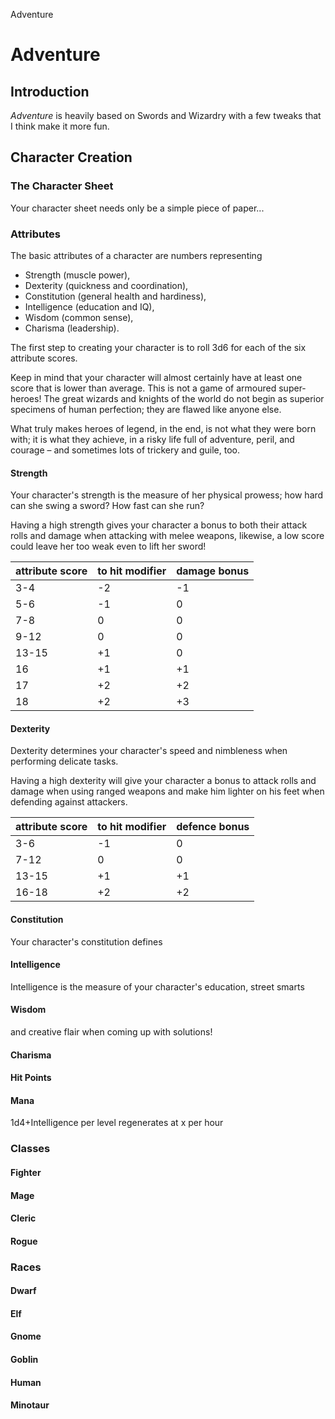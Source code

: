 Adventure

# Adventure

## Introduction

*Adventure* is heavily based on Swords and Wizardry with a few tweaks that I think make it more fun.


## Character Creation

### The Character Sheet

Your character sheet needs only be a simple piece of paper...

### Attributes

The basic attributes of a character are numbers representing

- Strength (muscle power), 
- Dexterity (quickness and coordination), 
- Constitution (general health and hardiness), 
- Intelligence (education and IQ), 
- Wisdom (common sense),
- Charisma (leadership). 

The first step to creating your character is to roll 3d6 for each of the six attribute scores. 

Keep in mind that your character will almost certainly have at least one score that is lower than average. This is not a game of armoured super-heroes! The great wizards and knights of the world do not begin as superior specimens of human perfection; they are flawed like anyone else. 

What truly makes heroes of legend, in the end, is not what they were born with; it is what they achieve, in a risky life full of adventure, peril, and courage – and sometimes lots of trickery and guile, too.

#### Strength

Your character's strength is the measure of her physical prowess; how hard can she swing a sword? How fast can she run?

Having a high strength gives your character a bonus to both their attack rolls and damage when attacking with melee weapons, likewise, a low score could leave her too weak even to lift her sword!

| attribute score | to hit modifier | damage bonus |
| --------------- | --------------- | ------------ |
|       3-4       |       -2        |      -1      |
|       5-6       |       -1        |       0      |
|       7-8       |        0        |       0      |
|       9-12      |        0        |       0      |
|      13-15      |       +1        |       0      |
|       16        |       +1        |      +1      |
|       17        |       +2        |      +2      |
|       18        |       +2        |      +3      |


#### Dexterity

Dexterity determines your character's speed and nimbleness when performing delicate tasks.

Having a high dexterity will give your character a bonus to attack rolls and damage when using ranged weapons and make him lighter on his feet when defending against attackers.

| attribute score | to hit modifier | defence bonus |
| --------------- | --------------- | ------------- |
|       3-6       |       -1        |       0       |
|       7-12      |        0        |       0       |
|      13-15      |       +1        |      +1       |
|      16-18      |       +2        |      +2       |

#### Constitution

Your character's constitution defines


#### Intelligence

Intelligence is the measure of your character's education, street smarts 


#### Wisdom

and creative flair when coming up with solutions!


#### Charisma


#### Hit Points


#### Mana

1d4+Intelligence per level
regenerates at x per hour


### Classes

#### Fighter

#### Mage

#### Cleric

#### Rogue


### Races

#### Dwarf
#### Elf
#### Gnome
#### Goblin
#### Human
#### Minotaur
